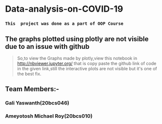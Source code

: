# Data-analysis-on-COVID-19
 ###  ```This  project was done as a part of OOP Course```
## The graphs plotted using plotly are not visible due to an issue with github
> So,to view the Graphs made by plotly,view this notebook in  http://nbviewer.jupyter.org/ that is copy paste the github link of code in the given link,still the interactive plots are not visible but it's one of the best fix.


## Team Members:- 
### Gali Yaswanth(20bcs046)
###                Ameyotosh Michael Roy(20bcs010)

